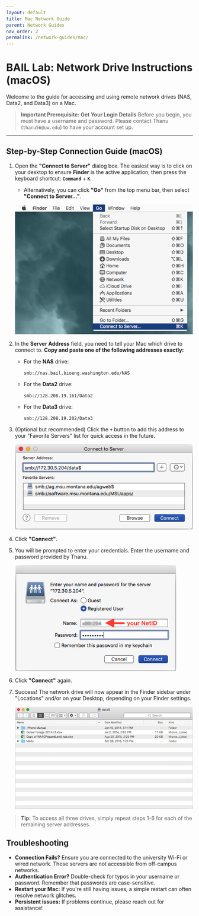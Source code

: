 ```yaml
---
layout: default
title: Mac Network Guide
parent: Network Guides
nav_order: 2
permalink: /network-guides/mac/
---
```


# BAIL Lab: Network Drive Instructions (macOS)

Welcome to the guide for accessing and using remote network drives (NAS, Data2, and Data3) on a Mac.

> **Important Prerequisite: Get Your Login Details**
> Before you begin, you must have a username and password. Please contact Thanu (`thanu56@uw.edu`) to have your account set up.

---

## Step-by-Step Connection Guide (macOS)

1.  Open the **"Connect to Server"** dialog box. The easiest way is to click on your desktop to ensure **Finder** is the active application, then press the keyboard shortcut: **`Command`** + **`K`**.
    *   Alternatively, you can click **"Go"** from the top menu bar, then select **"Connect to Server..."**.

    ![Screenshot of the Go menu in Finder](./assets/images/mac1.png)

2.  In the **Server Address** field, you need to tell your Mac which drive to connect to. **Copy and paste one of the following addresses exactly:**

    *   For the **NAS** drive:
        ```
        smb://nas.bail.bioeng.washington.edu/NAS
        ```
    *   For the **Data2** drive:
        ```
        smb://128.208.19.161/Data2
        ```
    *   For the **Data3** drive:
        ```
        smb://128.208.19.202/Data3
        ```

3.  (Optional but recommended) Click the **`+`** button to add this address to your "Favorite Servers" list for quick access in the future.

    ![Screenshot of the completed Connect to Server dialog](./assets/images/mac2.png)

4.  Click **"Connect"**.

5.  You will be prompted to enter your credentials. Enter the username and password provided by Thanu.

    ![Screenshot of the macOS authentication prompt](./assets/images/mac3.png)

6.  Click **"Connect"** again.

7.  Success! The network drive will now appear in the Finder sidebar under "Locations" and/or on your Desktop, depending on your Finder settings.

    ![Screenshot of the drive appearing on the desktop or in Finder](./assets/images/mac4.png)

> **Tip:** To access all three drives, simply repeat steps 1-6 for each of the remaining server addresses.

## Troubleshooting

*   **Connection Fails?** Ensure you are connected to the university Wi-Fi or wired network. These servers are not accessible from off-campus networks.
*   **Authentication Error?** Double-check for typos in your username or password. Remember that passwords are case-sensitive.
*   **Restart your Mac:** If you're still having issues, a simple restart can often resolve network glitches.
*   **Persistent issues:** If problems continue, please reach out for assistance!
